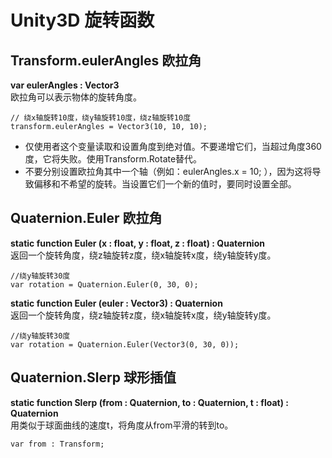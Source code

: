 Unity3D 旋转函数
=====================

Transform.eulerAngles 欧拉角
----------------------------
**var eulerAngles : Vector3**   
欧拉角可以表示物体的旋转角度。
    
    // 绕x轴旋转10度，绕y轴旋转10度，绕z轴旋转10度
    transform.eulerAngles = Vector3(10, 10, 10);

+ 仅使用者这个变量读取和设置角度到绝对值。不要递增它们，当超过角度360度，它将失败。使用Transform.Rotate替代。  
+ 不要分别设置欧拉角其中一个轴（例如：eulerAngles.x = 10; ），因为这将导致偏移和不希望的旋转。当设置它们一个新的值时，要同时设置全部。


Quaternion.Euler 欧拉角
-----------------------
**static function Euler (x : float, y : float, z : float) : Quaternion**  
返回一个旋转角度，绕z轴旋转z度，绕x轴旋转x度，绕y轴旋转y度。
    
    //绕y轴旋转30度
    var rotation = Quaternion.Euler(0, 30, 0);
    
**static function Euler (euler : Vector3) : Quaternion**  
返回一个旋转角度，绕z轴旋转z度，绕x轴旋转x度，绕y轴旋转y度。
    
    //绕y轴旋转30度
    var rotation = Quaternion.Euler(Vector3(0, 30, 0));

Quaternion.Slerp 球形插值
------------------------
**static function Slerp (from : Quaternion, to : Quaternion, t : float) : Quaternion**    
用类似于球面曲线的速度t，将角度从from平滑的转到to。
    
    var from : Transform;
